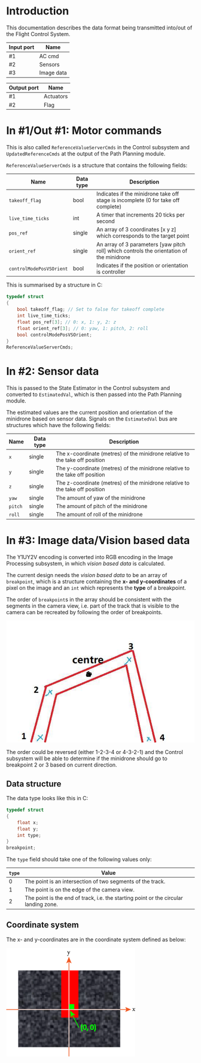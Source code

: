 # Introduction

This documentation describes the data format being transmitted into/out of the Flight Control System.

| Input port | Name       |
| ---------- | ---------- |
| #1         | AC cmd     |
| #2         | Sensors    |
| #3         | Image data |

| Output port | Name      |
| ----------- | --------- |
| #1          | Actuators |
| #2          | Flag      |

# In #1/Out #1: Motor commands

This is also called `ReferenceValueServerCmds` in the Control subsystem and `UpdatedReferenceCmds` at the output of the Path Planning module.

`ReferenceValueServerCmds` is a structure that contains the following fields:

| Name                     | Data type | Description                                                  |
| ------------------------ | --------- | ------------------------------------------------------------ |
| `takeoff_flag`           | bool      | Indicates if the minidrone take off stage is incomplete (0 for take off complete) |
| `live_time_ticks`        | int       | A timer that increments 20 ticks per second                  |
| `pos_ref`                | single    | An array of 3 coordinates [x y z] which corresponds to the target point |
| `orient_ref`             | single    | An array of 3 parameters [yaw pitch roll] which controls the orientation of the minidrone |
| `controlModePosVSOrient` | bool      | Indicates if the position or orientation is controller       |

This is summarised by a structure in C:

```c
typedef struct
{
    bool takeoff_flag; // Set to false for takeoff complete
    int live_time_ticks;
    float pos_ref[3]; // 0: x, 1: y, 2: z
    float orient_ref[3]; // 0: yaw, 1: pitch, 2: roll
    bool controlModePosVSOrient;
}
ReferenceValueServerCmds;
```

# In #2: Sensor data

This is passed to the State Estimator in the Control subsystem and converted to `EstimatedVal`, which is then passed into the Path Planning module.

The estimated values are the current position and orientation of the minidrone based on sensor data. Signals on the `EstimatedVal` bus are structures which have the following fields:

| Name    | Data type | Description                                                  |
| ------- | --------- | ------------------------------------------------------------ |
| `x`     | single    | The x-coordinate (metres) of the minidrone relative to the take off position |
| `y`     | single    | The y-coordinate (metres) of the minidrone relative to the take off position |
| `z`     | single    | The z-coordinate (metres) of the minidrone relative to the take off position |
| `yaw`   | single    | The amount of yaw of the minidrone                           |
| `pitch` | single    | The amount of pitch of the minidrone                         |
| `roll`  | single    | The amount of roll of the minidrone                          |

# In #3: Image data/Vision based data

The Y1UY2V encoding is converted into RGB encoding in the Image Processing subsystem, in which *vision based data* is calculated.

The current design needs the *vision based data* to be an array of `breakpoint`, which is a structure containing the **x- and y-coordinates** of a pixel on the image and an `int` which represents the **type** of a breakpoint.

The order of `breakpoint`s in the array should be consistent with the segments in the camera view, i.e. part of the track that is visible to the camera can be recreated by following the order of breakpoints.

![breakpoints](assets/breakpoints.jpg)

The order could be reversed (either 1-2-3-4 or 4-3-2-1) and the Control subsystem will be able to determine if the minidrone should go to breakpoint 2 or 3 based on current direction.

## Data structure

The data type looks like this in C:

```c
typedef struct
{
    float x;
    float y;
    int type;
}
breakpoint;
```

The `type` field should take one of the following values only:

| `type` | Value                                                        |
| ------ | ------------------------------------------------------------ |
| 0      | The point is an intersection of two segments of the track.   |
| 1      | The point is on the edge of the camera view.                 |
| 2      | The point is the end of track, i.e. the starting point or the circular landing zone. |

## Coordinate system

The x- and y-coordinates are in the coordinate system defined as below:

![ImageCoordinateSystem](assets/ImageCoordinateSystem.png)
